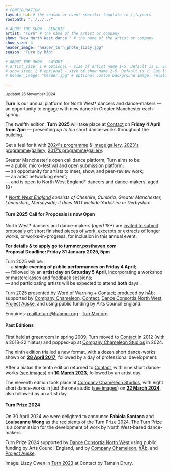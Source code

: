 ```yaml
---
# CONFIGURATION
layout: hab # the season or event-specific template in /_layouts
rootpath: "../../../"

# ABOUT THE SHOW - GENERIC
artist: "Turn" # the name of the artist or company
show: "New North West dance." # the name of the artist or company
show_size: 4
header_image: "header_turn_photo_lizzy.jpg"   
season: "Turn by hÅb"

# ABOUT THE SHOW - LAYOUT
# artist_size: 1 # optional - size of artist name 1-5. Default is 1. Set longer names to lower values
# show_size: 2 # optional - size of show name 2-5. Default is 2. Set longer names to lower values
# header_image: "header.jpg" # optional custom background image, relative to current page

---
```

<small>Updated 26 November 2024</small>        
        
**Turn** is our annual platform for North West† dancers and dance-makers — an opportunity to engage with new dance in Greater Manchester each spring.    
             
The twelfth edition, **Turn 2025** will take place at <a href="https://contactmcr.com" target="_blank">Contact</a> on **Friday 4 April from 7pm** — presenting *up to ten* short dance-works throughout the building.        
         
Get a feel for it with [2024's programme](/current/2024-turn) & [image gallery](/galleries/2024-turn), [2023's programme](/archive/2023-turn)/[gallery](/galleries/2023-turn), [2017’s programme](/archive/2017-turn)/[gallery](/galleries/2017-turn).         
        
Greater Manchester's open call dance platform, Turn aims to be:<br>— a public micro-festival and open submission platform;<br>— an opportunity for artists to meet, show, and peer-review work;<br>— an artist networking event;<br>— and is open to North West England† dancers and dance-makers, aged 18+          
         
† *<a href="http://en.wikipedia.org/wiki/North_West_England" target="_blank">North West England</a> consists of Cheshire, Cumbria, Greater Manchester, Lancashire, Merseyside; it does NOT include Yorkshire or Derbyshire*.        
        
#### Turn 2025 Call for Proposals is now Open        
North West† dancers and dance-makers (*aged 18+*) are <a href="http://turnmcr.posthaven.com" target="_blank">invited to submit proposals</a> of: short finished pieces of work, excerpts or extracts of longer works, or works-in-progress, for inclusion in this annual event.        
          
**For details & to apply go to <a href="http://turnmcr.posthaven.com" target="_blank">turnmcr.posthaven.com</a><br>Proposal Deadline: Friday 31 January 2025, 5pm**         
         
Turn 2025 will be:<br>— a **single evening of public performances on Friday 4 April**;<br>— followed by an **artist day on Saturday 5 April**, incorporating a workshop or masterclasses and feedback sessions;<br>— and participating artists will be expected to attend **both** days.         
         
Turn 2025 presented by [Word of Warning](/) + <a href="https://contactmcr.com" target="_blank">Contact</a>; produced by [hÅb](/hab); supported by <a href="https://companychameleon.com" target="_blank">Company Chameleon</a>, <a href="https://contactmcr.com" target="_blank">Contact</a>, <a href="https://danceconsortianorthwest.org" target="_blank">Dance Consortia North West</a>, <a href="https://projectauske.com" target="_blank">Project Auske</a>, and using public funding by Arts Council England.        
         
Enquiries: <mailto:turn@habmcr.org> · <a href="http://turnmcr.org" target="_blank">TurnMcr.org</a>         
         
#### Past Editions        
First held at greenroom in spring 2009, Turn moved to <a href="https://contactmcr.com" target="_blank">Contact</a> in 2012 (with a 2018-22 hiatus) and popped-up at <a href="https://companychameleon.com" target="_blank">Company Chameleon Studios</a> in 2024.          
           
The ninth edition trialled a new format, with a dozen short dance-works shown on [**28 April 2017**](/archive/2017-turn), followed by a day of professional development.         
          
After a hiatus the tenth edition returned to <a href="https://contactmcr.com" target="_blank">Contact</a>, with nine short dance-works ([see images](/galleries/2023-turn)) on [**10 March 2023**](/archive/2023-turn), followed by an artist day.          
          
The eleventh edition took place at <a href="https://companychameleon.com" target="_blank">Company Chameleon Studios</a>, with eight short dance-works in just the one studio ([see images](/galleries/2024-turn)) on **[22 March 2024](/current/2024-turn)**, also followed by an artist day.          
         
#### Turn Prize 2024         
On 30 April 2024 we were delighted to announce **Fabíola Santana** and **Louiseanne Wong** as the recipients of the Turn Prize [2024](/current/2024-turn). The Turn Prize is a commission for the development of work by North West-based dance-makers.         
         
Turn Prize 2024 supported by <a href="https://danceconsortianorthwest.org" target="_blank">Dance Consortia North West</a> using public funding by Arts Council England, and by <a href="https://companychameleon.com" target="_blank">Company Chameleon</a>, [hÅb](/hab), and <a href="https://projectauske.com" target="_blank">Project Auske</a>.          
         
Image: Lizzy Owen in [Turn 2023](/archive/2023-turn) at Contact by Tamsin Drury.
